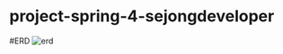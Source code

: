 # project-spring-4-sejongdeveloper

#ERD
![erd](https://user-images.githubusercontent.com/51711799/150993382-1e41f2c8-ff27-4152-9086-b7aa9a0d5ac9.png)
